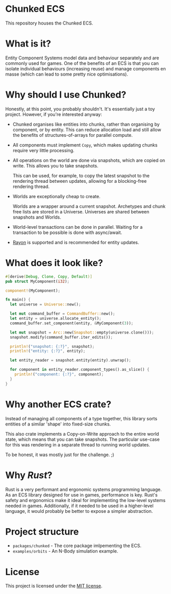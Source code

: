 # Chunked ECS
This repository houses the Chunked ECS.

# What is it?
Entity Component Systems model data and behaviour separately and are commonly
used for games. One of the benefits of an ECS is that you can isolate
individual behaviours (increasing reuse) and manage components en masse
(which can lead to some pretty nice optimisations).

# Why should I use Chunked?
Honestly, at this point, you probably shouldn't. It's essentially just a toy
project. However, if you're interested anyway:

- Chunked organises like entities into chunks, rather than organising by
  component, or by entity. This can reduce allocation load and still allow
  the benefits of structures-of-arrays for parallel compute.
  
- All components must implement `Copy`, which makes updating chunks require
  very little processing.
  
- All operations on the world are done via snapshots, which are copied on write.
  This allows you to take snapshots.
  
  This can be used, for example, to copy the latest snapshot to the rendering
  thread between updates, allowing for a blocking-free rendering thread.
  
- Worlds are exceptionally cheap to create.
  
  Worlds are a wrapper around a current snapshot. Archetypes and chunk free
  lists are stored in a Universe. Universes are shared between snapshots and
  Worlds.
  
- World-level transactions can be done in parallel. Waiting for a transaction to
  be possible is done with async/await.
  
- [Rayon](https://github.com/rayon-rs/rayon) is supported and is recommended for
  entity updates.

# What does it look like?

```rust
#[derive(Debug, Clone, Copy, Default)]
pub struct MyComponent(i32);

component!(MyComponent);

fn main() {
  let universe = Universe::new();

  let mut command_buffer = CommandBuffer::new();
  let entity = universe.allocate_entity();
  command_buffer.set_component(entity, &MyComponent(3));

  let mut snapshot = Arc::new(Snapshot::empty(universe.clone()));
  snapshot.modify(command_buffer.iter_edits());

  println!("snapshot: {:?}", snapshot);
  println!("entity: {:?}", entity);

  let entity_reader = snapshot.entity(entity).unwrap();

  for component in entity_reader.component_types().as_slice() {
    println!("component: {:?}", component);
  }
}
```

# Why another ECS crate?
Instead of managing all components of a type together, this library sorts
entities of a similar 'shape' into fixed-size chunks.

This also crate implements a Copy-on-Write approach to the entire
world state, which means that you can take snapshots. The particular use-case
for this was rendering in a separate thread to running world updates.

To be honest, it was mostly just for the challenge. ;)

# Why _Rust_?
Rust is a very performant and ergonomic systems programming language.
As an ECS library designed for use in games, performance is key. Rust's safety
and ergonomics make it ideal for implementing the low-level systems needed in
games. Additionally, if it needed to be used in a higher-level language, it
would probably be better to expose a simpler abstraction.

# Project structure

 - `packages/chunked` - The core package imlpementing the ECS.
 - `examples/orbits` - An N-Body simulation example.

# License
This project is licensed under the [MIT license](LICENSE).
